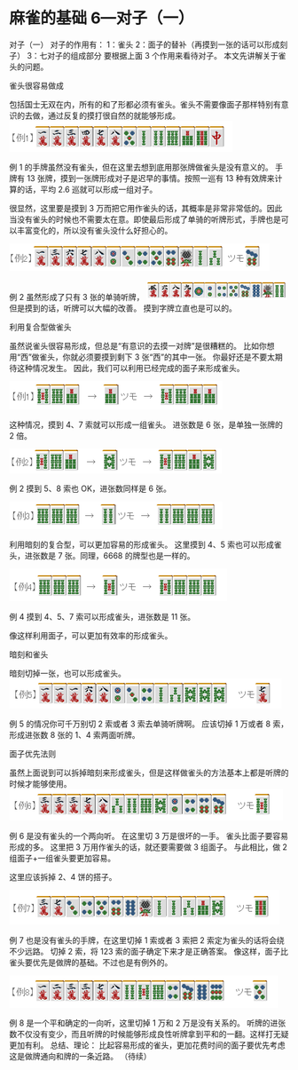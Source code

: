 # 麻雀的基础 6—对子（一）
对子（一）  对子的作用有：  1：雀头 2：面子的替补（再摸到一张的话可以形成刻子） 3：七对子的组成部分  要根据上面 3 个作用来看待对子。 本文先讲解关于雀头的问题。

 雀头很容易做成

  包括国士无双在内，所有的和了形都必须有雀头。雀头不需要像面子那样特别有意识的去做，通过反复的摸打很自然的就能够形成。
![image](./output/image_page18_7.png)

例 1 的手牌虽然没有雀头，但在这里去想到底用那张牌做雀头是没有意义的。 手牌有 13 张牌，摸到一张牌形成对子是迟早的事情。按照一巡有 13 种有效牌来计算的话，平均 2.6 巡就可以形成一组对子。

 很显然，这里要是摸到 3 万而把它用作雀头的话，其概率是非常非常低的。因此当没有雀头的时候也不需要太在意。即使最后形成了单骑的听牌形式，手牌也是可以丰富变化的，所以没有雀头没什么好担心的。

![image](./output/image_page19_11.png)

 例 2 虽然形成了只有 3 张的单骑听牌，
![image](./output/image_page19_12.png)
但是摸到的话，听牌可以大幅的改善。
摸到字牌立直也是可以的。

 利用复合型做雀头

  虽然说雀头很容易形成，但总是“有意识的去摸一对牌”是很糟糕的。  比如你想用“西”做雀头，你就必须要摸到剩下 3 张“西”的其中一张。 你最好还是不要太期待这种情况发生。  因此，我们可以利用已经完成的面子来形成雀头。

![image](./output/image_page19_13.png)

 这种情况，摸到 4、7 索就可以形成一组雀头。 进张数是 6 张，是单独一张牌的 2 倍。

![image](./output/image_page19_14.png)

例 2 摸到 5、8 索也 OK，进张数同样是 6 张。

![image](./output/image_page20_10.png)

利用暗刻的复合型，可以更加容易的形成雀头。 这里摸到 4、5 索也可以形成雀头，进张数是 7 张。同理，6668 的牌型也是一样的。

![image](./output/image_page20_11.png)

例 4 摸到 4、5、7 索可以形成雀头，进张数是 11 张。

 像这样利用面子，可以更加有效率的形成雀头。

 暗刻和雀头

 暗刻切掉一张，也可以形成雀头。
![image](./output/image_page20_12.png)

例 5 的情况你可千万别切 2 索或者 3 索去单骑听牌啊。 应该切掉 1 万或者 8 索，形成进张数 8 张的 1、4 索两面听牌。

 面子优先法则

 虽然上面说到可以拆掉暗刻来形成雀头，但是这样做雀头的方法基本上都是听牌的时候才能够使用。
![image](./output/image_page20_13.png)

例 6 是没有雀头的一个两向听。 在这里切 3 万是很坏的一手。 雀头比面子要容易形成的多。  这里把 3 万用作雀头的话，就还要需要做 3 组面子。 与此相比，做 2 组面子+一组雀头要更加容易。

 这里应该拆掉 2、4 饼的搭子。

![image](./output/image_page21_11.png)

例 7 也是没有雀头的手牌，在这里切掉 1 索或者 3 索把 2 索定为雀头的话将会绕不少远路。 切掉 2 索，将 123 索的面子确定下来才是正确答案。 像这样，面子比雀头要优先是做牌的基础。不过也是有例外的。

![image](./output/image_page21_12.png)

例 8 是一个平和确定的一向听，这里切掉 1 万和 2 万是没有关系的。 听牌的进张数不仅没有变少，而且听牌的时候能够形成良性听牌拿到平和的一翻。这样打无疑更加有利。   总结、理论： 比起容易形成的雀头，更加花费时间的面子要优先考虑 这是做牌通向和牌的一条近路。     （待续）